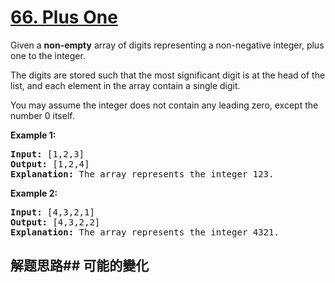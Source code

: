 # [66. Plus One](https://leetcode-cn.com/problems/plus-one/)
Given a **non-empty** array of digits representing a non-negative integer, plus one to the integer.

The digits are stored such that the most significant digit is at the head of the list, and each element in the array contain a single digit.

You may assume the integer does not contain any leading zero, except the number 0 itself.

**Example 1:**


<pre><strong>Input:</strong> [1,2,3]
<strong>Output:</strong> [1,2,4]
<strong>Explanation:</strong> The array represents the integer 123.
</pre>

**Example 2:**


<pre><strong>Input:</strong> [4,3,2,1]
<strong>Output:</strong> [4,3,2,2]
<strong>Explanation:</strong> The array represents the integer 4321.
</pre>

## 解题思路## 可能的變化